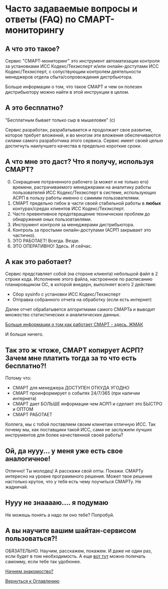 # Часто задаваемые вопросы и ответы (FAQ) по СМАРТ-мониторингу

## А что это такое?

Сервис "СМАРТ-мониторинг" это инструмент автоматизации контроля за установками ИСС Кодекс/Техэксперт и/или онлайн-доступами
ИСС Кодекс/Техэксперт, с сопуствующим контролем деятельности менеджеров отдела сбыта/сопровождения дистрбьютора.

Больше информации о том, что такое СМАРТ и чем он полезен дистрибьютору можно найти в этой инструкции в целом.

## А это бесплатно?

"Бесплатным бывает только сыр в мышеловке" (с)

Сервис разработан, разрабатывается и продолжает свое развитие, которое требует вложений, и во многом эти вложения 
обеспечиваются силами самого разработчика этого сервиса. Сервис имеет своей целью достигнуть наилучшего качества в
предельно короткие сроки.

## А что мне это даст? Что я получу, используя СМАРТ?

0. Сокращение потраченного рабочего (а может и не только его) времени, растрачиваемого менеджерами на аналитику работы 
пользователей ИСС Кодекс/Техэксперт в системе, использующих АСРП в пользу работы именно с самимм пользователями.
1. СМАРТ предельно гибок в части своей стабильной работы в **любых** контурах/средах клиентов ИСС Кодекс/Техэксперт.
2. Часто превентивное предотвращение техничнских проблем до обнаружения оных пользовтаелями.
3. Инструмент контроля за менеджерами дистрибьютора.
4. Контроль за простыми онлайн-доступами (АСРП закрывает это частично).
5. ЭТО РАБОТАЕТ! Всегда. Везде.
6. ЭТО ОПЕРАТИВНО! Здесь. И сейчас.

## А как это работает?

Сервис представляет собой (на стороне клиента) небольшой файл в 2 строки кода. Исполнение этого файла, настроенное по
расписанию планировщиком ОС, в которой внедерн, выполняет всего 2 действия:
- Сбор sysinfo с установки ИСС Кодекс/Техэксперт
- Отправка собранного отчета на обработку (если есть интернет)

Далее отчет обрабатывется алгоритмами самого СМАРТа и выводит множество статистических и аналитических данных.

[Больше информации о том как работает СМАРТ - здесь. ЖМАК](010-how-it-works.md)

И больше ничего.

## Так это ж чтоже, СМАРТ копирует АСРП? Зачем мне платить тогда за то что есть бесплатно?!

Потому что:
- СМАРТ для менеджера ДОСТУПЕН ОТКУДА УГОДНО
- СМАРТ проинформирует о событях 24/7/365 (при наличии интернета)
- СМАРТ дает БОЛЬШЕ информации чем АСРП и сделает это БЫСТРО и ОПТОМ
- СМАРТ РАБОТАЕТ

Коллега, мы с тобой поставляем своим клинетам отличную ИСС. Так почему мы, как поставщики такой ИСС, сами не заслужили
лучших инструментов для более качественной своей работы?

## Ой, да нууу... у меня уже есть свое аналогичное!

Отлично! Ты молодец! А расскажи свой опты. Покажи. СМАРТу интересно на уровне программного решения. Может твое решение
настолько крутое, что у тебя есть чему поучиться СМАРТу. Не жадничай.

## Нууу не знааааю.... я подумаю

Не можешь понять а надо ли оно тебе?
Попробуй.

## А вы научите вашим шайтан-сервисом пользоваться?!

ОБЯЗАТЕЛЬНО. Научим, расскажем, покажем. И даже не один раз, если будет в том необходимость.
А еще [вот тут](080-dashboards.md) можно поличать самомму, если тебе так удобюнее.

[Начнем знакомоство?](000-intro.md)

[Вернуться к Оглавлению](Readme.md)